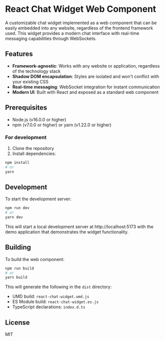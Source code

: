 # React Chat Widget Web Component

A customizable chat widget implemented as a web component that can be easily embedded into any website, regardless of the frontend framework used. This widget provides a modern chat interface with real-time messaging capabilities through WebSockets.

## Features

- **Framework-agnostic**: Works with any website or application, regardless of the technology stack
- **Shadow DOM encapsulation**: Styles are isolated and won't conflict with your existing CSS
- **Real-time messaging**: WebSocket integration for instant communication
- **Modern UI**: Built with React and exposed as a standard web component

## Prerequisites

- Node.js (v16.0.0 or higher)
- npm (v7.0.0 or higher) or yarn (v1.22.0 or higher)

### For development

1. Clone the repository
2. Install dependencies:

```bash
npm install
# or
yarn
```

## Development

To start the development server:

```bash
npm run dev
# or
yarn dev
```

This will start a local development server at http://localhost:5173 with the demo application that demonstrates the widget functionality.

## Building

To build the web component:

```bash
npm run build
# or
yarn build
```

This will generate the following in the `dist` directory:
- UMD build: `react-chat-widget.umd.js`
- ES Module build: `react-chat-widget.es.js`
- TypeScript declarations: `index.d.ts`

## License

MIT

